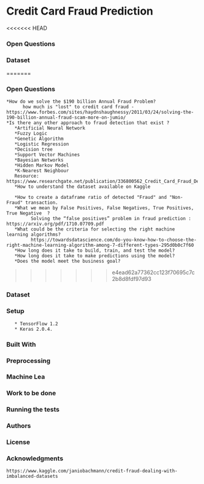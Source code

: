 # Credit Card Fraud Prediction 

<<<<<<< HEAD
### Open Questions 
 
### Dataset 
=======
### Open Questions
    *How do we solve the $190 billion Annual Fraud Problem? 
          how much is "lost" to credit card fraud - https://www.forbes.com/sites/haydnshaughnessy/2011/03/24/solving-the-190-billion-annual-fraud-scam-more-on-jumio/
    *Is there any other approach to fraud detection that exist ?
       *Artificial Neural Network   
       *Fuzzy Logic 
       *Genetic Algorithm 
       *Logistic Regression  
       *Decision tree 
       *Support Vector Machines 
       *Bayesian Networks 
       *Hidden Markov Model 
       *K-Nearest Neighbour 
       Resource: https://www.researchgate.net/publication/336800562_Credit_Card_Fraud_Detection_using_Machine_Learning_and_Data_Science
       *How to understand the dataset available on Kaggle 
     
       *How to create a dataframe ratio of detected "Fraud" and "Non-Fraud" transaction. 
       *What we mean by False Positives, False Negatives, True Positives, True Negative  ? 
             Solving the “false positives” problem in fraud prediction : https://arxiv.org/pdf/1710.07709.pdf
       *What could be the criteria for selecting the right machine learning algorithms? 
             https://towardsdatascience.com/do-you-know-how-to-choose-the-right-machine-learning-algorithm-among-7-different-types-295d0b0c7f60
       *How long does it take to build, train, and test the model?
       *How long does it take to make predictions using the model?
       *Does the model meet the business goal?
>>>>>>> e4ead62a77362cc123f70695c7c2b8d8fdf97d93

### Dataset 
       
### Setup
       * TensorFlow 1.2 
       * Keras 2.0.4.
### Built With 

### Preprocessing

### Machine Lea

### Work to be done 

### Running the tests

### Authors 

### License 

### Acknowledgments 
    https://www.kaggle.com/janiobachmann/credit-fraud-dealing-with-imbalanced-datasets
